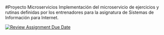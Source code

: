 #Proyecto Microservicios
Implementación del microservicio de ejercicios y rutinas definidas por los entrenadores para la asignatura de Sistemas de Información para Internet.

[![Review Assignment Due Date](https://classroom.github.com/assets/deadline-readme-button-24ddc0f5d75046c5622901739e7c5dd533143b0c8e959d652212380cedb1ea36.svg)](https://classroom.github.com/a/5-86A-DI)
